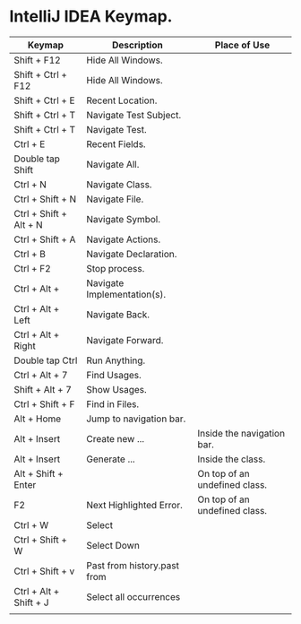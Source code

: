 # IntelliJ IDEA Keymap.


| Keymap                                                   | Description                                                                                     | Place of Use                                                                                  |
| -------------------------------------------------------- | ----------------------------------------------------------------------------------------------- | --------------------------------------------------------------------------------------------- |
| Shift + F12                                              | Hide All Windows.                                                                               |                                                                                               | 
| Shift + Ctrl + F12                                       | Hide All Windows.                                                                               |                                                                                               |
| Shift + Ctrl + E                                         | Recent Location.                                                                                |                                                                                               |
| Shift + Ctrl + T                                         | Navigate Test Subject.                                                                          |                                                                                               |
| Shift + Ctrl + T                                         | Navigate Test.                                                                                  |                                                                                               |
| Ctrl + E                                                 | Recent Fields.                                                                                  |                                                                                               |
| Double tap Shift                                         | Navigate All.                                                                                                |                                                                                               |
| Ctrl + N                                                 | Navigate Class.                                                                                 |                                                                                               |
| Ctrl + Shift + N                                         | Navigate File.                                                                                  |                                                                                               |
| Ctrl + Shift + Alt + N                                   | Navigate Symbol.                                                                                |                                                                                               |
| Ctrl + Shift + A                                         | Navigate Actions.                                                                                                |                                                                                               |
| Ctrl + B                                                 | Navigate Declaration.                                                                           |                                                                                               |
| Ctrl + F2                                                | Stop process.                                                                                   |                                                                                               |
| Ctrl + Alt +                                             | Navigate Implementation(s).                                                                     |                                                                                               |
| Ctrl + Alt + Left                                        | Navigate Back.                                                                                  |                                                                                               |
| Ctrl + Alt + Right                                       | Navigate Forward.                                                                               |                                                                                               |
| Double tap Ctrl                                          | Run Anything.                                                                                   |                                                                                               |
| Ctrl + Alt + 7                                           | Find Usages.                                                                                    |                                                                                               |
| Shift + Alt + 7                                          | Show Usages.                                                                                    |                                                                                               |
| Ctrl + Shift + F                                         | Find in Files.                                                                                  |                                                                                               |
| Alt + Home                                               | Jump to navigation bar.                                                                         |                                                                                               |
| Alt + Insert                                             | Create new ...                                                                                  | Inside the navigation bar.                                                                    |
| Alt + Insert                                             | Generate ...                                                                                    | Inside the class.                                                                             |
| Alt + Shift + Enter                                      |                                                                                                 | On top of an undefined class.                                                                 |
| F2                                                       | Next Highlighted Error.                                                                         | On top of an undefined class.                                                                 |
| Ctrl + W                                                 | Select                                                                                                |                                                                                               |
| Ctrl + Shift + W                                         | Select Down                                                                                                |                                                                                               |
| Ctrl + Shift + v                                         | Past from history.past from                                                                                                 |                                                                                               |
| Ctrl + Alt + Shift + J                                   | Select all occurrences                                                                                                |                                                                                               |
|                                                          |                                                                                                 |                                                                                               |
